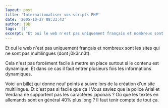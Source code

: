 ```yaml
---
layout: post
title: 'Internationaliser vos scripts PHP'
date: '2005-10-27 08:33:43'
author: j0k
tags: '[]'
excerpt: "Et oui le web n'est pas uniquement français et nombreux sont les sites qui ne sont pas multilingues (dont j0k3r.n3t).     \nCela n'est pas forcément facile à mettre en place surtout si le contenu est dynamique. Et dans ce cas il faut entrer plusieurs fois les informations dynamiques.  \n  \nVoici un [billet](http://www.litfuel.net/plush/?postid=84      …"
---
```


Et oui le web n'est pas uniquement français et nombreux sont les sites qui ne sont pas multilingues (dont j0k3r.n3t).

Cela n'est pas forcément facile à mettre en place surtout si le contenu est dynamique. Et dans ce cas il faut entrer plusieurs fois les informations dynamiques.

Voici un [billet](http://www.litfuel.net/plush/?postid=84) qui donne neuf points à suivre lors de la création d'un site multilingue. Et c'est pas si facile que ça !   Vous saviez que la police Arial et Verdana ne supportent pas les caractères japonais ? Où que les textes en allemands sont en général 40% plus long ?   Il faut tenir compte de tout ça.
